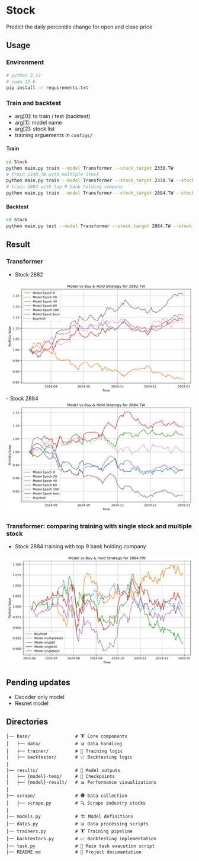 # Stock
Predict the daily percentile change for open and close price


## Usage

### Environment
```bash
# python 3.12
# cuda 12.6
pip install -r requirements.txt
```
### Train and backtest
- arg[0]: to train / test (backtest)
- arg[1]: model name
- arg[2]: stock list
- training arguements in `configs/`

#### Train
```bash
cd Stock
python main.py train --model Transformer --stock_target 2330.TW
# train 2330.TW with multiple stock
python main.py train --model Transformer --stock_target 2330.TW --stock_pool 2454.TW
# train 2884 with top 9 bank holding company
python main.py train --model Transformer --stock_target 2884.TW --stock_pool 2881.TW 2882.TW 2891.TW 2885.TW 2883.TW 2890.TW 2887.TW 2888.TW
```
#### Backtest
```bash
cd Stock
python main.py test --model Transformer --stock_target 2884.TW --stock_pool 2881.TW 2882.TW 2891.TW 2885.TW 2883.TW 2890.TW 2887.TW 2888.TW
```

## Result
### Transformer
- Stock 2882
<img src="./results/Transformer-result/2882.TW.png" alt="Alt Text" width="900" height="300">
- Stock 2884
<img src="./results/Transformer-result/2884.TW.png" alt="Alt Text" width="900" height="300">

### Transformer: comparing training with single stock and multiple stock
- Stock 2884 training with top 9 bank holding company
<img src="./results/Transformer-result/2884.TW%3A%20%5B'2884.TW'%2C%20'2881.TW'%2C%20'2882.TW'%2C%20'2891.TW'%2C%20'2885.TW'%2C%20'2883.TW'%2C%20'2890.TW'%2C%20'2887.TW'%2C%20'2888.TW'%5D.png" alt="Stock Result" width="900" height="300">



## Pending updates
- Decoder only model
- Resnet model

## Directories
```project_root/
│── base/                 # 🏋️ Core components
│   ├── data/             # 📊 Data handling  
│   ├── trainer/          # 🎯 Training logic  
│   ├── backtestor/       # 📈 Backtesting logic  
│  
│── results/              # 📂 Model outputs  
│   ├── {model}-temp/     # 💾 Checkpoints  
│   ├── {model}-result/   # 📊 Performance visualizations  
│  
│── scrape/               # 🕵️ Data collection  
│   ├── scrape.py         # 🔍 Scrape industry stocks  
│  
│── models.py             # 🏗️ Model definitions  
│── datas.py              # 📊 Data processing scripts  
│── trainers.py           # 🏋️ Training pipeline  
│── backtestors.py        # 📈 Backtesting implementation  
│── task.py               # 🚀 Main task execution script  
│── README.md             # 📘 Project documentation  
```




